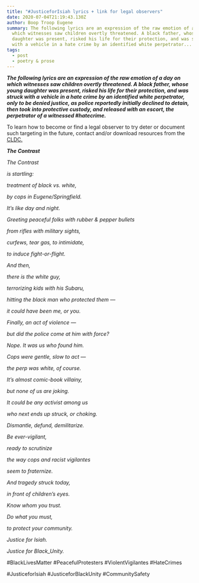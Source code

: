 ```yaml
---
title: "#JusticeforIsiah lyrics + link for legal observers"
date: 2020-07-04T21:19:43.130Z
author: Boop Troop Eugene
summary: The following lyrics are an expression of the raw emotion of a day on
  which witnesses saw children overtly threatened. A black father, whose young
  daughter was present, risked his life for their protection, and was struck
  with a vehicle in a hate crime by an identified white perpetrator...
tags:
  - post
  - poetry & prose
---
```

<!--StartFragment-->

***The following lyrics are an expression of the raw emotion of a day on which witnesses saw children overtly threatened. A black father, whose young daughter was present, risked his life for their protection, and was struck with a vehicle in a hate crime by an identified white perpetrator, only to be denied justice, as police reportedly initially declined to detain, then took into protective custody, and released with an escort, the perpetrator of a witnessed #hatecrime.***

To learn how to become or find a legal observer to try deter or document such targeting in the future, contact and/or download resources from the [CLDC.](https://cldc.org/legal-observer/)



***The Contrast***

*The Contrast*

*is startling:*

*treatment of black vs. white,*

*by cops in Eugene/Springfield.*

*It’s like day and night.*

*Greeting peaceful folks with rubber & pepper bullets*

*from rifles with military sights,*

*curfews, tear gas, to intimidate,*

*to induce fight-or-flight.*

*And then,*

*there is the white guy,*

*terrorizing kids with his Subaru,*

*hitting the black man who protected them —*

*it could have been me, or you.*

*Finally, an act of violence —*

*but did the police come at him with force?*

*Nope. It was us who found him.*

*Cops were gentle, slow to act —*

*the perp was white, of course.*

*It’s almost comic-book villainy,*

*but none of us are joking.*

*It could be any activist among us*

*who next ends up struck, or choking.*

*Dismantle, defund, demilitarize.*

*Be ever-vigilant,*

*ready to scrutinize*

*the way cops and racist vigilantes*

*seem to fraternize.*

*And tragedy struck today,*

*in front of children’s eyes.*

*Know whom you trust.*

*Do what you must,*

*to protect your community.*

*Justice for Isiah.*

*Justice for Black_Unity.*



\#BlackLivesMatter #PeacefulProtesters #ViolentVigilantes #HateCrimes

\#JusticeforIsiah #JusticeforBlackUnity #CommunitySafety

<!--EndFragment-->